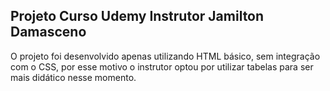 ## Projeto Curso Udemy Instrutor Jamilton Damasceno

O projeto foi desenvolvido apenas utilizando HTML básico, sem integração com o CSS, por esse motivo o instrutor optou por utilizar tabelas para ser mais didático nesse momento.